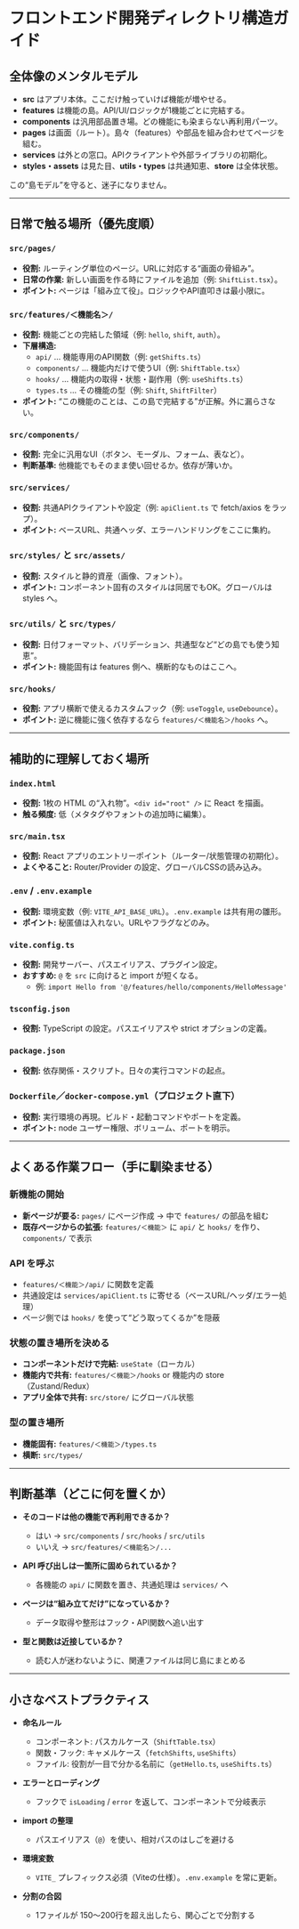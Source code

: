 # フロントエンド開発ディレクトリ構造ガイド

## 全体像のメンタルモデル

- **src** はアプリ本体。ここだけ触っていけば機能が増やせる。
- **features** は機能の島。API/UI/ロジックが1機能ごとに完結する。
- **components** は汎用部品置き場。どの機能にも染まらない再利用パーツ。
- **pages** は画面（ルート）。島々（features）や部品を組み合わせてページを組む。
- **services** は外との窓口。APIクライアントや外部ライブラリの初期化。
- **styles・assets** は見た目、**utils・types** は共通知恵、**store** は全体状態。

この“島モデル”を守ると、迷子になりません。

---

## 日常で触る場所（優先度順）

### `src/pages/`
- **役割:** ルーティング単位のページ。URLに対応する“画面の骨組み”。
- **日常の作業:** 新しい画面を作る時にファイルを追加（例: `ShiftList.tsx`）。
- **ポイント:** ページは「組み立て役」。ロジックやAPI直叩きは最小限に。

### `src/features/＜機能名＞/`
- **役割:** 機能ごとの完結した領域（例: `hello`, `shift`, `auth`）。
- **下層構造:**
  - `api/` … 機能専用のAPI関数（例: `getShifts.ts`）
  - `components/` … 機能内だけで使うUI（例: `ShiftTable.tsx`）
  - `hooks/` … 機能内の取得・状態・副作用（例: `useShifts.ts`）
  - `types.ts` … その機能の型（例: `Shift`, `ShiftFilter`）
- **ポイント:** “この機能のことは、この島で完結する”が正解。外に漏らさない。

### `src/components/`
- **役割:** 完全に汎用なUI（ボタン、モーダル、フォーム、表など）。
- **判断基準:** 他機能でもそのまま使い回せるか。依存が薄いか。

### `src/services/`
- **役割:** 共通APIクライアントや設定（例: `apiClient.ts` で fetch/axios をラップ）。
- **ポイント:** ベースURL、共通ヘッダ、エラーハンドリングをここに集約。

### `src/styles/` と `src/assets/`
- **役割:** スタイルと静的資産（画像、フォント）。
- **ポイント:** コンポーネント固有のスタイルは同居でもOK。グローバルは styles へ。

### `src/utils/` と `src/types/`
- **役割:** 日付フォーマット、バリデーション、共通型など“どの島でも使う知恵”。
- **ポイント:** 機能固有は features 側へ、横断的なものはここへ。

### `src/hooks/`
- **役割:** アプリ横断で使えるカスタムフック（例: `useToggle`, `useDebounce`）。
- **ポイント:** 逆に機能に強く依存するなら `features/＜機能名＞/hooks` へ。

---

## 補助的に理解しておく場所

### `index.html`
- **役割:** 1枚の HTML の“入れ物”。`<div id="root" />` に React を描画。
- **触る頻度:** 低（メタタグやフォントの追加時に編集）。

### `src/main.tsx`
- **役割:** React アプリのエントリーポイント（ルーター/状態管理の初期化）。
- **よくやること:** Router/Provider の設定、グローバルCSSの読み込み。

### `.env` / `.env.example`
- **役割:** 環境変数（例: `VITE_API_BASE_URL`）。`.env.example` は共有用の雛形。
- **ポイント:** 秘匿値は入れない。URLやフラグなどのみ。

### `vite.config.ts`
- **役割:** 開発サーバー、パスエイリアス、プラグイン設定。
- **おすすめ:** `@` を `src` に向けると import が短くなる。
  - 例: `import Hello from '@/features/hello/components/HelloMessage'`

### `tsconfig.json`
- **役割:** TypeScript の設定。パスエイリアスや strict オプションの定義。

### `package.json`
- **役割:** 依存関係・スクリプト。日々の実行コマンドの起点。

### `Dockerfile`／`docker-compose.yml`（プロジェクト直下）
- **役割:** 実行環境の再現。ビルド・起動コマンドやポートを定義。
- **ポイント:** node ユーザー権限、ボリューム、ポートを明示。

---

## よくある作業フロー（手に馴染ませる）

### 新機能の開始
- **新ページが要る:** `pages/` にページ作成 → 中で `features/` の部品を組む
- **既存ページからの拡張:** `features/＜機能＞` に `api/` と `hooks/` を作り、`components/` で表示

### API を呼ぶ
- `features/＜機能＞/api/` に関数を定義
- 共通設定は `services/apiClient.ts` に寄せる（ベースURL/ヘッダ/エラー処理）
- ページ側では `hooks/` を使って“どう取ってくるか”を隠蔽

### 状態の置き場所を決める
- **コンポーネントだけで完結:** `useState`（ローカル）
- **機能内で共有:** `features/＜機能＞/hooks` or 機能内の store（Zustand/Redux）
- **アプリ全体で共有:** `src/store/` にグローバル状態

### 型の置き場所
- **機能固有:** `features/＜機能＞/types.ts`
- **横断:** `src/types/`

---

## 判断基準（どこに何を置くか）

- **そのコードは他の機能で再利用できるか？**
  - はい → `src/components` / `src/hooks` / `src/utils`
  - いいえ → `src/features/＜機能名＞/...`

- **API 呼び出しは一箇所に固められているか？**
  - 各機能の `api/` に関数を置き、共通処理は `services/` へ

- **ページは“組み立てだけ”になっているか？**
  - データ取得や整形はフック・API関数へ追い出す

- **型と関数は近接しているか？**
  - 読む人が迷わないように、関連ファイルは同じ島にまとめる

---

## 小さなベストプラクティス

- **命名ルール**
  - コンポーネント: パスカルケース（`ShiftTable.tsx`）
  - 関数・フック: キャメルケース（`fetchShifts`, `useShifts`）
  - ファイル: 役割が一目で分かる名前に（`getHello.ts`, `useShifts.ts`）

- **エラーとローディング**
  - フックで `isLoading` / `error` を返して、コンポーネントで分岐表示

- **import の整理**
  - パスエイリアス（`@`）を使い、相対パスのはしごを避ける

- **環境変数**
  - `VITE_` プレフィックス必須（Viteの仕様）。`.env.example` を常に更新。

- **分割の合図**
  - 1ファイルが 150〜200行を超え出したら、関心ごとで分割する
